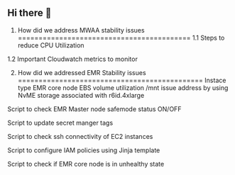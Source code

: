 ## Hi there 👋

<!--
**sligade4/sligade4** is a ✨ _special_ ✨ repository because its `README.md` (this file) appears on your GitHub profile.

Here are some ideas to get you started:

- 🔭 I’m currently working on ...
- 🌱 I’m currently learning ...
- 👯 I’m looking to collaborate on ...
- 🤔 I’m looking for help with ...
- 💬 Ask me about ...
- 📫 How to reach me: ...
- 😄 Pronouns: ...
- ⚡ Fun fact: ...
-->

1. How did we address MWAA stability issues
==========================================
1.1 Steps to reduce CPU Utilization

1.2 Important Cloudwatch metrics to monitor

2. How did we addressed EMR Stability issues
=============================================
Instace type
EMR core node EBS volume utilization /mnt issue address by using NvME storage associated with r6id.4xlarge

Script to check EMR Master node safemode status ON/OFF


Script to update secret manger tags 

Script to check ssh connectivity of EC2 instances

Script to configure IAM policies using Jinja template

Script to check if EMR core node is in unhealthy state




